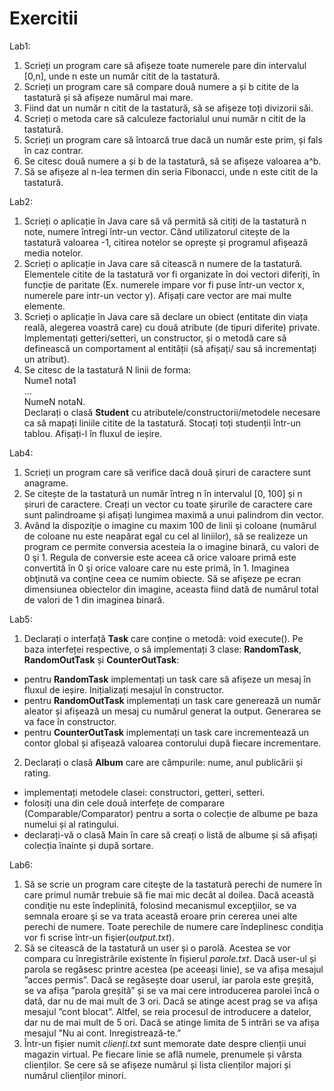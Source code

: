 # Exercitii

Lab1:
1. Scrieți un program care să afișeze toate numerele pare din intervalul [0,n], unde n este un număr citit de la tastatură.
2. Scrieți un program care să compare două numere a și b citite de la tastatură și să afișeze numărul mai mare.
3. Fiind dat un număr n citit de la tastatură, să se afișeze toți divizorii săi.
4. Scrieți o metoda care să calculeze factorialul unui număr n citit de la tastatură.
5. Scrieți un program care să întoarcă true dacă un număr este prim, și fals în caz contrar.
6. Se citesc două numere a și b de la tastatură, să se afișeze valoarea a^b.
7. Să se afișeze al n-lea termen din seria Fibonacci, unde n este citit de la tastatură.

Lab2:
1. Scrieți o aplicație în Java care să vă permită să citiți de la tastatură n note, numere întregi într-un vector. Când utilizatorul citește de la tastatură valoarea -1, citirea notelor se oprește și programul afișează media notelor.
2. Scrieți o aplicație in Java care să citească n numere de la tastatură. Elementele citite de la tastatură vor fi organizate în doi vectori diferiți, în funcție de paritate (Ex. numerele impare vor fi puse într-un vector x, numerele pare intr-un vector y). Afișați care vector are mai multe elemente.
3. Scrieți o aplicație în Java care să declare un obiect (entitate din viața reală, alegerea voastră care) cu două atribute (de tipuri diferite) private. Implementați getteri/setteri, un constructor, și o metodă care să definească un comportament al entității (să afișați/ sau să incrementați un atribut).
4. Se citesc de la tastatură N linii de forma:\
Nume1 nota1\
...\
NumeN notaN.\
Declarați o clasă __Student__ cu atributele/constructorii/metodele necesare ca să mapați liniile citite de la tastatură. Stocați toți studenții într-un tablou. Afișați-l în fluxul de ieșire.

Lab4:
1. Scrieți un program care să verifice dacă două șiruri de caractere sunt anagrame.
2. Se citește de la tastatură un număr întreg n în intervalul [0, 100] și n șiruri de caractere. Creați un vector cu toate șirurile de caractere care sunt palindroame și afișați lungimea maximă a unui palindrom din vector.
3. Având la dispoziţie o imagine cu maxim 100 de linii şi coloane (numărul de coloane nu este neapărat egal cu cel al liniilor), să se realizeze un program ce permite conversia acesteia la o imagine binară, cu valori de 0 şi 1. Regula de conversie este aceea că orice valoare primă este convertită în 0 şi orice valoare care nu este primă, în 1. Imaginea obţinută va conţine ceea ce numim obiecte. Să se afişeze pe ecran dimensiunea obiectelor din imagine, aceasta fiind dată de numărul total de valori de 1 din imaginea binară.

Lab5:
1. Declarați o interfață __Task__ care conține o metodă: void execute(). Pe baza interfeței respective, o să implementați 3 clase: __RandomTask__, __RandomOutTask__ și __CounterOutTask__:
- pentru __RandomTask__ implementați un task care să afișeze un
mesaj în fluxul de ieșire. Inițializați mesajul în constructor.
- pentru __RandomOutTask__ implementați un task care generează un număr aleator și afișează un mesaj cu numărul generat la output. Generarea se va face în constructor.
- pentru __CounterOutTask__ implementați un task care incrementează un contor global și afișează valoarea contorului după fiecare incrementare.
2. Declarați o clasă __Album__ care are câmpurile: nume, anul publicării și rating.
- implementați metodele clasei: constructori, getteri, setteri.
- folosiți una din cele două interfețe de comparare (Comparable/Comparator) pentru a sorta o colecție de albume pe baza numelui și al ratingului.
- declarați-vă o clasă Main în care să creați o listă de albume și să afișați colecția înainte și după sortare.

Lab6:
1. Să se scrie un program care citeşte de la tastatură perechi de numere în care primul număr trebuie să fie mai mic decât al doilea. Dacă această condiţie nu este îndeplinită, folosind mecanismul excepţiilor, se va semnala eroare şi se va trata această eroare prin cererea unei alte perechi de numere. Toate perechile de numere care îndeplinesc condiţia vor fi scrise într-un fişier(_output.txt_).
2. Să se citească de la tastatură un user și o parolă. Acestea se vor compara cu înregistrările existente în fișierul _parole.txt_. Dacă user-ul și parola se regăsesc printre acestea (pe aceeași linie), se va afișa mesajul ”acces permis”. Dacă se regăsește doar userul, iar parola este greșită, se va afișa ”parola greșită” și se va mai cere introducerea parolei încă o dată, dar nu de mai mult de 3 ori. Dacă se atinge acest prag se va afișa mesajul ”cont blocat”. Altfel, se reia procesul de introducere a datelor, dar nu de mai mult de 5 ori. Dacă se atinge limita de 5 intrări se va afișa mesajul ”Nu ai cont. Inregistrează-te.”
3. Într-un fișier numit _clienți.txt_ sunt memorate date despre clienții unui magazin virtual. Pe fiecare linie se află numele, prenumele și vârsta clienților. Se cere să se afișeze numărul și lista clienților majori și numărul clienților minori.